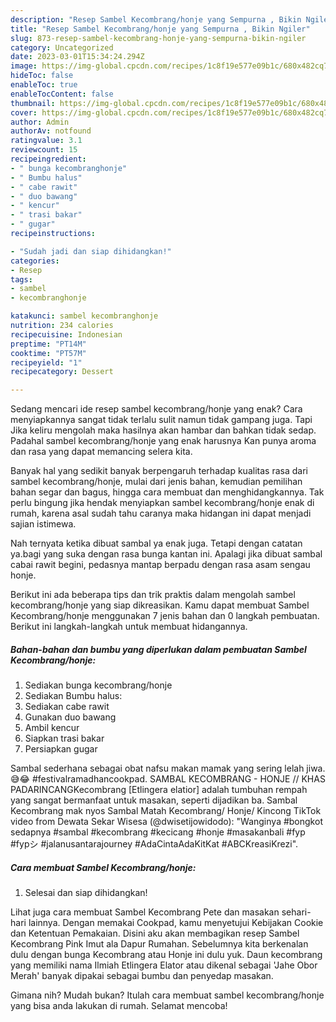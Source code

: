 ```yaml
---
description: "Resep Sambel Kecombrang/honje yang Sempurna , Bikin Ngiler"
title: "Resep Sambel Kecombrang/honje yang Sempurna , Bikin Ngiler"
slug: 873-resep-sambel-kecombrang-honje-yang-sempurna-bikin-ngiler
category: Uncategorized
date: 2023-03-01T15:34:24.294Z
image: https://img-global.cpcdn.com/recipes/1c8f19e577e09b1c/680x482cq70/sambel-kecombranghonje-foto-resep-utama.jpg
hideToc: false
enableToc: true
enableTocContent: false
thumbnail: https://img-global.cpcdn.com/recipes/1c8f19e577e09b1c/680x482cq70/sambel-kecombranghonje-foto-resep-utama.jpg
cover: https://img-global.cpcdn.com/recipes/1c8f19e577e09b1c/680x482cq70/sambel-kecombranghonje-foto-resep-utama.jpg
author: Admin
authorAv: notfound
ratingvalue: 3.1
reviewcount: 15
recipeingredient:
- " bunga kecombranghonje"
- " Bumbu halus"
- " cabe rawit"
- " duo bawang"
- " kencur"
- " trasi bakar"
- " gugar"
recipeinstructions:

- "Sudah jadi dan siap dihidangkan!"
categories:
- Resep
tags:
- sambel
- kecombranghonje

katakunci: sambel kecombranghonje 
nutrition: 234 calories
recipecuisine: Indonesian
preptime: "PT14M"
cooktime: "PT57M"
recipeyield: "1"
recipecategory: Dessert

---
```



Sedang mencari ide resep sambel kecombrang/honje yang enak? Cara menyiapkannya sangat tidak terlalu sulit namun tidak gampang juga. Tapi Jika keliru mengolah maka hasilnya akan hambar dan bahkan tidak sedap. Padahal sambel kecombrang/honje yang enak harusnya Kan punya aroma dan rasa yang dapat memancing selera kita.


Banyak hal yang sedikit banyak berpengaruh terhadap kualitas rasa dari sambel kecombrang/honje, mulai dari jenis bahan, kemudian pemilihan bahan segar dan bagus, hingga cara membuat dan menghidangkannya. Tak perlu bingung jika hendak menyiapkan sambel kecombrang/honje enak di rumah, karena asal sudah tahu caranya maka hidangan ini dapat menjadi sajian istimewa.

Nah ternyata ketika dibuat sambal ya enak juga. Tetapi dengan catatan ya.bagi yang suka dengan rasa bunga kantan ini. Apalagi jika dibuat sambal cabai rawit begini, pedasnya mantap berpadu dengan rasa asam sengau honje.


Berikut ini ada beberapa tips dan trik praktis dalam mengolah sambel kecombrang/honje yang siap dikreasikan. Kamu dapat membuat Sambel Kecombrang/honje menggunakan 7 jenis bahan dan 0 langkah pembuatan. Berikut ini langkah-langkah untuk membuat hidangannya.

<!--inarticleads1-->

##### Bahan-bahan dan bumbu yang diperlukan dalam pembuatan Sambel Kecombrang/honje:

1. Sediakan  bunga kecombrang/honje
1. Sediakan  Bumbu halus:
1. Sediakan  cabe rawit
1. Gunakan  duo bawang
1. Ambil  kencur
1. Siapkan  trasi bakar
1. Persiapkan  gugar


Sambal sederhana sebagai obat nafsu makan mamak yang sering lelah jiwa.😅😂 #festivalramadhancookpad. SAMBAL KECOMBRANG - HONJE // KHAS PADARINCANGKecombrang [Etlingera elatior] adalah tumbuhan rempah yang sangat bermanfaat untuk masakan, seperti dijadikan ba. Sambal Kecombrang mak nyos Sambal Matah Kecombrang/ Honje/ Kincong TikTok video from Dewata Sekar Wisesa (@dwisetijowidodo): &#34;Wanginya #bongkot sedapnya #sambal #kecombrang #kecicang #honje #masakanbali #fyp #fypシ #jalanusantarajourney #AdaCintaAdaKitKat #ABCKreasiKrezi&#34;. 

<!--inarticleads2-->

##### Cara membuat Sambel Kecombrang/honje:


1. Selesai dan siap dihidangkan!

Lihat juga cara membuat Sambel Kecombrang Pete dan masakan sehari-hari lainnya. Dengan memakai Cookpad, kamu menyetujui Kebijakan Cookie dan Ketentuan Pemakaian. Disini aku akan membagikan resep Sambel Kecombrang Pink Imut ala Dapur Rumahan. Sebelumnya kita berkenalan dulu dengan bunga Kecombrang atau Honje ini dulu yuk. Daun kecombrang yang memiliki nama Ilmiah Etlingera Elator atau dikenal sebagai &#39;Jahe Obor Merah&#39; banyak dipakai sebagai bumbu dan penyedap masakan. 

Gimana nih? Mudah bukan? Itulah cara membuat sambel kecombrang/honje yang bisa anda lakukan di rumah. Selamat mencoba!
